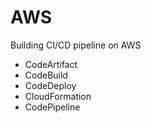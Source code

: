 # AWS

Building CI/CD pipeline on AWS
  - CodeArtifact
  - CodeBuild
  - CodeDeploy
  - CloudFormation
  - CodePipeline
